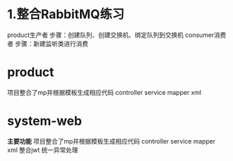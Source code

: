 # 1.整合RabbitMQ练习
product生产者
步骤：创建队列、创建交换机、绑定队列到交换机
consumer消费者
步骤：新建监听类进行消费

# product
项目整合了mp并根据模板生成相应代码 controller service mapper xml

# system-web
**主要功能**
项目整合了mp并根据模板生成相应代码 controller service mapper xml
整合jwt
统一异常处理
